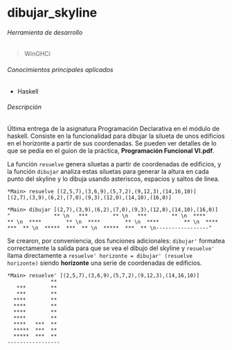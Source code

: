   # dibujar_skyline

###### Herramienta de desarrollo
>WinGHCi

###### Conocimientos principales aplicados
- Haskell

###### Descripción

Última entrega de la asignatura Programación Declarativa en el módulo de haskell.
Consiste en la funcionalidad para dibujar la silueta de unos edificios en el horizonte a partir de sus coordenadas. Se pueden ver detalles de lo que se pedía en el guion de la práctica, **Programación Funcional VI.pdf**.

La función `resuelve` genera siluetas a partir de coordenadas de edificios, y la función `dibujar` analiza estas siluetas para generar la altura en cada punto del skyline y lo dibuja usando asteriscos, espacios y saltos de línea.

```
*Main> resuelve [(2,5,7),(3,6,9),(5,7,2),(9,12,3),(14,16,10)]
[(2,7),(3,9),(6,2),(7,0),(9,3),(12,0),(14,10),(16,0)]

*Main> dibujar [(2,7),(3,9),(6,2),(7,0),(9,3),(12,0),(14,10),(16,0)]
"              ** \n   ***        ** \n   ***        ** \n  ****        ** \n  ****        ** \n  ****        ** \n  ****        ** \n  ****   ***  ** \n  *****  ***  ** \n  *****  ***  ** \n-----------------"
```

Se crearon, por conveniencia, dos funciones adicionales: `dibujar'` formatea correctamente la salida para que se vea el dibujo del skyline y `resuelve'` llama directamente a `resuelve' horizonte = dibujar' (resuelve horizonte)` siendo **horizonte** una serie de coordenadas de edificios.

```
*Main> resuelve' [(2,5,7),(3,6,9),(5,7,2),(9,12,3),(14,16,10)]
              ** 
   ***        ** 
   ***        ** 
  ****        ** 
  ****        ** 
  ****        ** 
  ****        ** 
  ****   ***  ** 
  *****  ***  ** 
  *****  ***  ** 
-----------------
```

